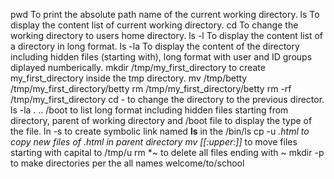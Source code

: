 pwd To print the absolute path name of the current working directory.
ls To display the content list of current working directory.
cd To change the working directory to users home directory.
ls -l To display the content list of a directory in long format.
ls -la To display the content of the directory including hidden files (starting with), long format with user and ID groups diplayed numberically.
mkdir /tmp/my_first_directory  to create my_first_directory inside the tmp directory.
mv /tmp/betty /tmp/my_first_directory/betty
rm /tmp/my_first_directory/betty
rm -rf /tmp/my_first_directory
cd - to change the directory to the previous director.
ls -la . .. /boot to list long format including hidden files starting from directory, parent of working directory and /boot
file  to display the type of the file.
ln -s to create symbolic link named __ls__ in the /bin/ls 
cp -u *.html  to copy new files of .html in parent directory
mv [[:upper:]]* to move files starting with capital to /tmp/u
rm *~ to delete all files ending with ~
mkdir -p to make directories per the all names welcome/to/school


